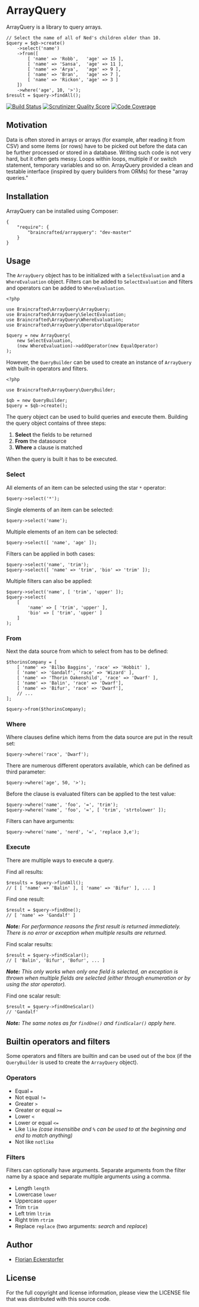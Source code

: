 ArrayQuery
==========

ArrayQuery is a library to query arrays.

    // Select the name of all of Ned's children older than 10.
    $query = $qb->create()
        ->select('name')
        ->from([
            [ 'name' => 'Robb',   'age' => 15 ],
            [ 'name' => 'Sansa',  'age' => 11 ],
            [ 'name' => 'Arya',   'age' => 9 ],
            [ 'name' => 'Bran',   'age' => 7 ],
            [ 'name' => 'Rickon', 'age' => 3 ]
        ])
        ->where('age', 10, '>');
    $result = $query->findAll();

[![Build Status](https://travis-ci.org/braincrafted/arrayquery.png?branch=master)](https://travis-ci.org/braincrafted/arrayquery)
[![Scrutinizer Quality Score](https://scrutinizer-ci.com/g/braincrafted/arrayquery/badges/quality-score.png?s=834dd7aafe6fe1e8aa8300b43aa0ae5925489738)](https://scrutinizer-ci.com/g/braincrafted/arrayquery/)
[![Code Coverage](https://scrutinizer-ci.com/g/braincrafted/arrayquery/badges/coverage.png?s=1c95f66a513fda24f9f893264abb2a430a7cba5d)](https://scrutinizer-ci.com/g/braincrafted/arrayquery/)

Motivation
----------

Data is often stored in arrays or arrays (for example, after reading it from CSV) and some items (or rows) have to be
picked out before the data can be further processed or stored in a database. Writing such code is not very hard, but
it often gets messy. Loops within loops, multiple if or switch statement, temporary variables and so on. ArrayQuery
provided a clean and testable interface (inspired by query builders from ORMs) for these "array queries."

Installation
------------

ArrayQuery can be installed using Composer:

    {
        "require": {
            "braincrafted/arrayquery": "dev-master"
        }
    }


Usage
-----

The `ArrayQuery` object has to be initialized with a `SelectEvaluation` and a `WhereEvaluation` object. Filters can be
added to `SelectEvaluation` and filters and operators can be added to `WhereEvaluation`.

    <?php

    use Braincrafted\ArrayQuery\ArrayQuery;
    use Braincrafted\ArrayQuery\SelectEvaluation;
    use Braincrafted\ArrayQuery\WhereEvaluation;
    use Braincrafted\ArrayQuery\Operator\EqualOperator

    $query = new ArrayQuery(
        new SelectEvaluation,
        (new WhereEvaluation)->addOperator(new EqualOperator)
    );

However, the `QueryBuilder` can be used to create an instance of `ArrayQuery` with built-in operators and filters.

    <?php

    use Braincrafted\ArrayQuery\QueryBuilder;

    $qb = new QueryBuilder;
    $query = $qb->create();

The query object can be used to build queries and execute them. Building the query object contains of three steps:

1. **Select** the fields to be returned
2. **From** the datasource
3. **Where** a clause is matched

When the query is built it has to be executed.

### Select

All elements of an item can be selected using the star `*` operator:

    $query->select('*');

Single elements of an item can be selected:

    $query->select('name');

Multiple elements of an item can be selected:

    $query->select([ 'name', 'age' ]);

Filters can be applied in both cases:

    $query->select('name', 'trim');
    $query->select([ 'name' => 'trim', 'bio' => 'trim' ]);

Multiple filters can also be applied:

    $query->select('name', [ 'trim', 'upper' ]);
    $query->select(
        [
            'name' => [ 'trim', 'upper' ],
            'bio' => [ 'trim', 'upper' ]
        ]
    );

### From

Next the data source from which to select from has to be defined:

    $thorinsCompany = [
        [ 'name' => 'Bilbo Baggins', 'race' => 'Hobbit' ],
        [ 'name' => 'Gandalf', 'race' => 'Wizard' ],
        [ 'name' => 'Thorin Oakenshild', 'race' => 'Dwarf' ],
        [ 'name' => 'Balin', 'race' => 'Dwarf'],
        [ 'name' => 'Bifur', 'race' => 'Dwarf'],
        // ...
    ];

    $query->from($thorinsCompany);

### Where

Where clauses define which items from the data source are put in the result set:

    $query->where('race', 'Dwarf');

There are numerous different operators available, which can be defined as third parameter:

    $query->where('age', 50, '>');

Before the clause is evaluated filters can be applied to the test value:

    $query->where('name', 'foo', '=', 'trim');
    $query->where('name', 'foo', '=', [ 'trim', 'strtolower' ]);

Filters can have arguments:

    $query->where('name', 'nerd', '=', 'replace 3,e');

### Execute

There are multiple ways to execute a query.

Find all results:

    $results = $query->findAll();
    // [ [ 'name' => 'Balin' ], [ 'name' => 'Bifur' ], ... ]

Find one result:

    $result = $query->findOne();
    // [ 'name' => 'Gandalf' ]

*__Note:__ For performance reasons the first result is returned immediately. There is no error or exception when multiple
results are returned.*

Find scalar results:

    $result = $query->findScalar();
    // [ 'Balin', 'Bifur', 'Bofur', ... ]

*__Note:__ This only works when only one field is selected, an exception is thrown when multiple fields are selected
(either through enumeration or by using the star operator).*

Find one scalar result:

    $result = $query->findOneScalar()
    // 'Gandalf'

*__Note:__ The same notes as for `findOne()` and `findScalar()` apply here.*


Builtin operators and filters
-----------------------------

Some operators and filters are builtin and can be used out of the box (if the `QueryBuilder` is used to create the
`ArrayQuery` object).

### Operators

- Equal `=`
- Not equal `!=`
- Greater `>`
- Greater or equal `>=`
- Lower `<`
- Lower or equal `<=`
- Like `like` *(case insensitibe and `%` can be used to at the beginning and end to match anything)*
- Not like `notlike`

### Filters

Filters can optionally have arguments. Separate arguments from the filter name by a space and separate multiple arguments using a comma.

- Length `length`
- Lowercase `lower`
- Uppercase `upper`
- Trim `trim`
- Left trim `ltrim`
- Right trim `rtrim`
- Replace `replace` (two arguments: *search* and *replace*)

Author
------

- [Florian Eckerstorfer](http://florian.ec)


License
-------

For the full copyright and license information, please view the LICENSE file that was distributed with this source code.
